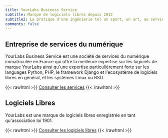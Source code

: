 ```yaml
---
title: YourLabs Business Service
subtitle: Marque de logiciels libres depuis 2012
subtitle2: La pratique d'une ingénierie tel un sport, un art, au service d'êtres humains.
comments: false
---
```


## Entreprise de services du numérique

YourLabs Business Service est une société de services du numérique immatriculée
en France qui offre la meilleure expertise sur les logiciels de marque YourLabs
ainsi qu'une expertise particulièrement forte sur les languages Python, PHP, le
framework Django et l'ecosystème de logiciels libres en général, et les
systèmes Linux ou BSD.

{{< rawhtml >}}
<a href="/fr/services" class="read-more">Consulter les services</a>
{{< /rawhtml >}}

## Logiciels Libres

YourLabs est une marque de logiciels libres enregistrée en tant qu'association loi 1901.

{{< rawhtml >}}
<a href="/fr/software" class="read-more">Consulter les logiciels libres</a>
{{< /rawhtml >}}
